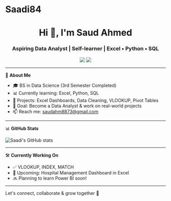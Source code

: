 # Saadi84
<h1 align="center">Hi 👋, I'm Saud Ahmed</h1>
<h3 align="center">Aspiring Data Analyst | Self-learner | Excel • Python • SQL</h3>

<p align="center">
  <a href="[https://linkedin.com/in/saadi](https://www.linkedin.com/in/saud-ahmed-3b5536265?utm_source=share&utm_campaign=share_via&utm_content=profile&utm_medium=android_app)" target="_blank"><img src="https://img.shields.io/badge/-LinkedIn-blue?style=for-the-badge&logo=linkedin" /></a>
  <a href="https://github.com/Saadi84" target="_blank"><img src="https://img.shields.io/badge/-GitHub-black?style=for-the-badge&logo=github" /></a>
</p>

---

🌟 **About Me**

- 🎓 BS in Data Science (3rd Semester Completed)
- 📊 Currently learning: Excel, Python, SQL
- 🔧 Projects: Excel Dashboards, Data Cleaning, VLOOKUP, Pivot Tables
- 💼 Goal: Become a Data Analyst & work on real-world projects
- 📫 Reach me: saudahm8873@gmail.com

---

📊 **GitHub Stats**

![Saadi's GitHub stats](https://github-readme-stats.vercel.app/api?username=Saadi84&show_icons=true&theme=tokyonight)

---

🛠️ **Currently Working On**
- ✅ VLOOKUP, INDEX, MATCH
- 🏥 Upcoming: Hospital Management Dashboard in Excel
- 🔜 Planning to learn Power BI soon!

---

Let's connect, collaborate & grow together 🚀  
